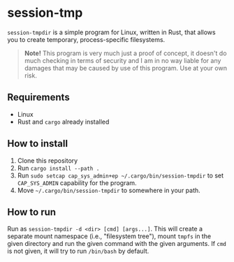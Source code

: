 # session-tmp

`session-tmpdir` is a simple program for Linux, written in Rust, that allows you to create temporary, process-specific filesystems.

> **Note!** This program is very much just a proof of concept, it doesn't do much checking in terms of security and I am in no way liable for any damages that may be caused by use of this program. Use at your own risk.

## Requirements

* Linux
* Rust and `cargo` already installed

## How to install

1. Clone this repository
2. Run `cargo install --path .`
3. Run `sudo setcap cap_sys_admin+ep ~/.cargo/bin/session-tmpdir` to set `CAP_SYS_ADMIN` capability for the program.
4. Move `~/.cargo/bin/session-tmpdir` to somewhere in your path.

## How to run

Run as `session-tmpdir -d <dir> [cmd] [args...]`. This will create a separate mount namespace (i.e., "filesystem tree"), mount `tmpfs` in the given directory and run the given command with the given arguments. If `cmd` is not given, it will try to run `/bin/bash` by default.